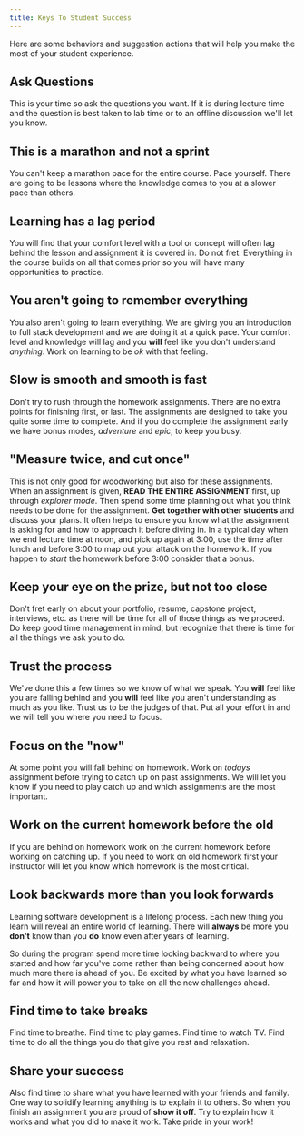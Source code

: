 ```yaml
---
title: Keys To Student Success
---
```


Here are some behaviors and suggestion actions that will help you make the most
of your student experience.

## Ask Questions

This is your time so ask the questions you want. If it is during lecture time
and the question is best taken to lab time or to an offline discussion we'll let
you know.

## This is a marathon and not a sprint

You can't keep a marathon pace for the entire course. Pace yourself. There are
going to be lessons where the knowledge comes to you at a slower pace than
others.

## Learning has a lag period

You will find that your comfort level with a tool or concept will often lag
behind the lesson and assignment it is covered in. Do not fret. Everything in
the course builds on all that comes prior so you will have many opportunities to
practice.

## You aren't going to remember everything

You also aren't going to learn everything. We are giving you an introduction to
full stack development and we are doing it at a quick pace. Your comfort level
and knowledge will lag and you **will** feel like you don't understand
_anything_. Work on learning to be _ok_ with that feeling.

## Slow is smooth and smooth is fast

Don't try to rush through the homework assignments. There are no extra points
for finishing first, or last. The assignments are designed to take you quite
some time to complete. And if you do complete the assignment early we have bonus
modes, _adventure_ and _epic_, to keep you busy.

## "Measure twice, and cut once"

This is not only good for woodworking but also for these assignments. When an
assignment is given, **READ THE ENTIRE ASSIGNMENT** first, up through _explorer
mode_. Then spend some time planning out what you think needs to be done for the
assignment. **Get together with other students** and discuss your plans. It
often helps to ensure you know what the assignment is asking for and how to
approach it before diving in. In a typical day when we end lecture time at noon,
and pick up again at 3:00, use the time after lunch and before 3:00 to map out
your attack on the homework. If you happen to _start_ the homework before 3:00
consider that a bonus.

## Keep your eye on the prize, but not too close

Don't fret early on about your portfolio, resume, capstone project, interviews,
etc. as there will be time for all of those things as we proceed. Do keep good
time management in mind, but recognize that there is time for all the things we
ask you to do.

## Trust the process

We've done this a few times so we know of what we speak. You **will** feel like
you are falling behind and you **will** feel like you aren't understanding as
much as you like. Trust us to be the judges of that. Put all your effort in and
we will tell you where you need to focus.

## Focus on the "now"

At some point you will fall behind on homework. Work on _todays_ assignment
before trying to catch up on past assignments. We will let you know if you need
to play catch up and which assignments are the most important.

## Work on the current homework before the old

If you are behind on homework work on the current homework before working on
catching up. If you need to work on old homework first your instructor will let
you know which homework is the most critical.

## Look backwards more than you look forwards

Learning software development is a lifelong process. Each new thing you learn
will reveal an entire world of learning. There will **always** be more you
**don't** know than you **do** know even after years of learning.

So during the program spend more time looking backward to where you started and
how far you've come rather than being concerned about how much more there is
ahead of you. Be excited by what you have learned so far and how it will power
you to take on all the new challenges ahead.

## Find time to take breaks

Find time to breathe. Find time to play games. Find time to watch TV. Find time
to do all the things you do that give you rest and relaxation.

## Share your success

Also find time to share what you have learned with your friends and family. One
way to solidify learning anything is to explain it to others. So when you finish
an assignment you are proud of **show it off**. Try to explain how it works and
what you did to make it work. Take pride in your work!

